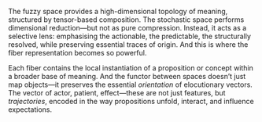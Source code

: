 The fuzzy space provides a high-dimensional topology of meaning, structured by tensor-based composition. The stochastic space performs dimensional reduction—but not as pure compression. Instead, it acts as a selective lens: emphasising the actionable, the predictable, the structurally resolved, while preserving essential traces of origin. And this is where the fiber representation becomes so powerful.

Each fiber contains the local instantiation of a proposition or concept within a broader base of meaning. And the functor between spaces doesn’t just map objects—it preserves the essential _orientation_ of elocutionary vectors. The vector of actor, patient, effect—these are not just features, but _trajectories_, encoded in the way propositions unfold, interact, and influence expectations.